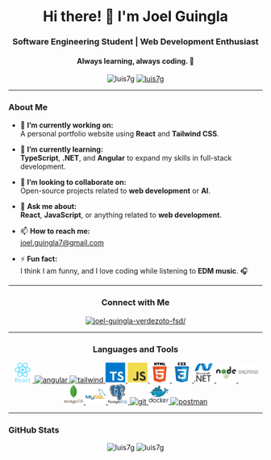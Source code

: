 <h1 align="center">Hi there! 👋 I'm Joel Guingla</h1>
<h3 align="center">Software Engineering Student | Web Development Enthusiast</h3>
<h4 align="center">Always learning, always coding. 🚀</h4>

<p align="center">
  <img src="https://komarev.com/ghpvc/?username=luis7g&label=Profile%20views&color=0e75b6&style=flat" alt="luis7g" />
  <a href="https://github.com/ryo-ma/github-profile-trophy">
    <img src="https://github-profile-trophy.vercel.app/?username=luis7g&theme=onedark" alt="luis7g" />
  </a>
</p>

---

### **About Me**

- 🔭 **I’m currently working on:**  
  A personal portfolio website using **React** and **Tailwind CSS**.

- 🌱 **I’m currently learning:**  
  **TypeScript**, **.NET**, and **Angular** to expand my skills in full-stack development.

- 👯 **I’m looking to collaborate on:**  
  Open-source projects related to **web development** or **AI**.

- 💬 **Ask me about:**  
  **React**, **JavaScript**, or anything related to **web development**.

- 📫 **How to reach me:**  
  [joel.guingla7@gmail.com](mailto:joel.guingla7@gmail.com)

- ⚡ **Fun fact:**  
  I think I am funny, and I love coding while listening to **EDM music**. 🎧

---

<h3 align="center">Connect with Me</h3>

<p align="center">
  <a href="https://linkedin.com/in/joel-guingla-verdezoto-fsd/" target="blank">
    <img align="center" src="https://raw.githubusercontent.com/rahuldkjain/github-profile-readme-generator/master/src/images/icons/Social/linked-in-alt.svg" alt="joel-guingla-verdezoto-fsd/" height="30" width="40" />
  </a>
</p>

---

<h3 align="center">Languages and Tools</h3>

<p align="center">
  <!-- Frontend -->
  <a href="https://reactjs.org/" target="_blank" rel="noreferrer">
    <img src="https://raw.githubusercontent.com/devicons/devicon/master/icons/react/react-original-wordmark.svg" alt="react" width="40" height="40" />
  </a>
  <a href="https://angular.io" target="_blank" rel="noreferrer">
    <img src="https://angular.io/assets/images/logos/angular/angular.svg" alt="angular" width="40" height="40" />
  </a>
  <a href="https://tailwindcss.com/" target="_blank" rel="noreferrer">
    <img src="https://www.vectorlogo.zone/logos/tailwindcss/tailwindcss-icon.svg" alt="tailwind" width="40" height="40" />
  </a>
  <a href="https://www.typescriptlang.org/" target="_blank" rel="noreferrer">
    <img src="https://raw.githubusercontent.com/devicons/devicon/master/icons/typescript/typescript-original.svg" alt="typescript" width="40" height="40" />
  </a>
  <a href="https://developer.mozilla.org/en-US/docs/Web/JavaScript" target="_blank" rel="noreferrer">
    <img src="https://raw.githubusercontent.com/devicons/devicon/master/icons/javascript/javascript-original.svg" alt="javascript" width="40" height="40" />
  </a>
  <a href="https://www.w3.org/html/" target="_blank" rel="noreferrer">
    <img src="https://raw.githubusercontent.com/devicons/devicon/master/icons/html5/html5-original-wordmark.svg" alt="html5" width="40" height="40" />
  </a>
  <a href="https://www.w3schools.com/css/" target="_blank" rel="noreferrer">
    <img src="https://raw.githubusercontent.com/devicons/devicon/master/icons/css3/css3-original-wordmark.svg" alt="css3" width="40" height="40" />
  </a>

  <!-- Backend -->
  <a href="https://dotnet.microsoft.com/" target="_blank" rel="noreferrer">
    <img src="https://raw.githubusercontent.com/devicons/devicon/master/icons/dot-net/dot-net-original-wordmark.svg" alt="dotnet" width="40" height="40" />
  </a>
  <a href="https://nodejs.org" target="_blank" rel="noreferrer">
    <img src="https://raw.githubusercontent.com/devicons/devicon/master/icons/nodejs/nodejs-original-wordmark.svg" alt="nodejs" width="40" height="40" />
  </a>
  <a href="https://expressjs.com" target="_blank" rel="noreferrer">
    <img src="https://raw.githubusercontent.com/devicons/devicon/master/icons/express/express-original-wordmark.svg" alt="express" width="40" height="40" />
  </a>

  <!-- Databases -->
  <a href="https://www.mongodb.com/" target="_blank" rel="noreferrer">
    <img src="https://raw.githubusercontent.com/devicons/devicon/master/icons/mongodb/mongodb-original-wordmark.svg" alt="mongodb" width="40" height="40" />
  </a>
  <a href="https://www.mysql.com/" target="_blank" rel="noreferrer">
    <img src="https://raw.githubusercontent.com/devicons/devicon/master/icons/mysql/mysql-original-wordmark.svg" alt="mysql" width="40" height="40" />
  </a>
  <a href="https://www.postgresql.org" target="_blank" rel="noreferrer">
    <img src="https://raw.githubusercontent.com/devicons/devicon/master/icons/postgresql/postgresql-original-wordmark.svg" alt="postgresql" width="40" height="40" />
  </a>

  <!-- Tools -->
  <a href="https://git-scm.com/" target="_blank" rel="noreferrer">
    <img src="https://www.vectorlogo.zone/logos/git-scm/git-scm-icon.svg" alt="git" width="40" height="40" />
  </a>
  <a href="https://www.docker.com/" target="_blank" rel="noreferrer">
    <img src="https://raw.githubusercontent.com/devicons/devicon/master/icons/docker/docker-original-wordmark.svg" alt="docker" width="40" height="40" />
  </a>
  <a href="https://postman.com" target="_blank" rel="noreferrer">
    <img src="https://www.vectorlogo.zone/logos/getpostman/getpostman-icon.svg" alt="postman" width="40" height="40" />
  </a>
</p>

---

### **GitHub Stats**

<p align="center">
  <img src="https://github-readme-stats.vercel.app/api?username=luis7g&show_icons=true&theme=dark&hide_border=true" alt="luis7g" />
  <img src="https://github-readme-stats.vercel.app/api/top-langs?username=luis7g&layout=compact&theme=dark&hide_border=true" alt="luis7g" />
</p>
